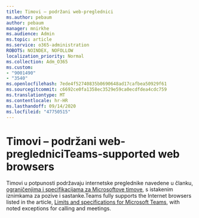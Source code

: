 ```yaml
---
title: Timovi – podržani web-preglednici
ms.author: pebaum
author: pebaum
manager: mnirkhe
ms.audience: Admin
ms.topic: article
ms.service: o365-administration
ROBOTS: NOINDEX, NOFOLLOW
localization_priority: Normal
ms.collection: Adm_O365
ms.custom:
- "9001490"
- "3540"
ms.openlocfilehash: 7ede4f52740835b0690648ad17cafbea50929f61
ms.sourcegitcommit: c6692ce0fa1358ec3529e59ca0ecdfdea4cdc759
ms.translationtype: MT
ms.contentlocale: hr-HR
ms.lasthandoff: 09/14/2020
ms.locfileid: "47750515"
---
```

# <a name="teams-supported-web-browsers"></a><span data-ttu-id="2b419-102">Timovi – podržani web-preglednici</span><span class="sxs-lookup"><span data-stu-id="2b419-102">Teams-supported web browsers</span></span>

<span data-ttu-id="2b419-103">Timovi u potpunosti podržavaju internetske preglednike navedene u članku, [ograničenjima i specifikacijama za Microsoftove timove](https://docs.microsoft.com/microsoftteams/limits-specifications-teams#browsers), s istakenim iznimkama za pozive i sastanke.</span><span class="sxs-lookup"><span data-stu-id="2b419-103">Teams fully supports the Internet browsers listed in the article, [Limits and specifications for Microsoft Teams](https://docs.microsoft.com/microsoftteams/limits-specifications-teams#browsers), with noted exceptions for calling and meetings.</span></span>
